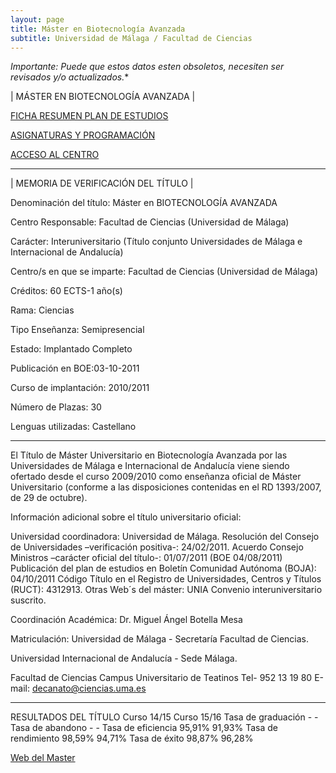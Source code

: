 ```yaml
---
layout: page
title: Máster en Biotecnología Avanzada
subtitle: Universidad de Málaga / Facultad de Ciencias
---
```

**Importante*: 
Puede que estos datos esten obsoletos, necesiten ser revisados y/o actualizados.**

| MÁSTER EN BIOTECNOLOGÍA AVANZADA |

[FICHA RESUMEN PLAN DE ESTUDIOS](http://www.uma.es/media/files/BIOTECNOLOGIAAVANZADA1718.pdf)

[ASIGNATURAS Y PROGRAMACIÓN](https://www.uma.es/centers/subjects_center/facultad-de-ciencias/5120/)

[ACCESO AL CENTRO](http://www.uma.es/centros-listado/info/4420/facultad-de-ciencias/)

 ---

| MEMORIA DE VERIFICACIÓN DEL TÍTULO |

 Denominación del título: Máster en BIOTECNOLOGÍA AVANZADA

 Centro Responsable: Facultad de Ciencias (Universidad de Málaga)

 Carácter: Interuniversitario (Título conjunto Universidades de Málaga e Internacional de Andalucía)

 Centro/s en que se imparte: Facultad de Ciencias (Universidad de Málaga)

 Créditos: 60 ECTS-1 año(s)

 Rama: Ciencias

 Tipo Enseñanza: Semipresencial

 Estado: Implantado Completo

 Publicación en BOE:03-10-2011

 Curso de implantación: 2010/2011

 Número de Plazas: 30

 Lenguas utilizadas: Castellano

--- 

El Título de Máster Universitario en Biotecnología Avanzada por las Universidades de Málaga e Internacional de Andalucía viene siendo ofertado desde el curso 2009/2010 como enseñanza oficial de Máster Universitario (conforme a las disposiciones contenidas en el RD 1393/2007, de 29 de octubre).

Información adicional sobre el título universitario oficial:

Universidad coordinadora: Universidad de Málaga.
Resolución del Consejo de Universidades –verificación positiva-: 24/02/2011.
Acuerdo Consejo Ministros –carácter oficial del título-: 01/07/2011 (BOE 04/08/2011)
Publicación del plan de estudios en Boletín Comunidad Autónoma (BOJA): 04/10/2011
Código Título en el Registro de Universidades, Centros y Títulos (RUCT): 4312913.
Otras Web´s  del máster:  UNIA
Convenio interuniversitario suscrito.
 

Coordinación Académica:
Dr. Miguel Ángel Botella Mesa

Matriculación:
Universidad de Málaga - Secretaría Facultad de Ciencias.

Universidad Internacional de Andalucía - Sede Málaga.

 

Facultad de Ciencias
Campus Universitario de Teatinos
Tel- 952 13 19 80
E-mail: decanato@ciencias.uma.es

---

RESULTADOS DEL TÍTULO
						Curso 14/15	 Curso 15/16
 Tasa de graduación	 		-	 		  - 
 Tasa de abandono	 		-	 		  -
 Tasa de eficiencia	  	  95,91%		91,93%
 Tasa de rendimiento	  98,59%	    94,71%
 Tasa de éxito	 		  98,87%	    96,28%
 
[Web del Master](https://www.uma.es/master-en-biotecnologia-avanzada/)